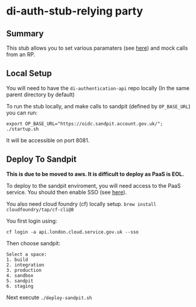 # di-auth-stub-relying party

## Summary
This stub allows you to set various paramaters (see [here]("https://docs.sign-in.service.gov.uk/integrate-with-integration-environment/")) and mock calls from an RP.

## Local Setup
You will need to have the `di-authentication-api` repo locally (In the same parent directory by default)

To run the stub locally, and make calls to sandpit (defined by `OP_BASE_URL`) you can run:
```shell
export OP_BASE_URL="https://oidc.sandpit.account.gov.uk/";
./startup.sh
```

It will be accessible on port 8081.

## Deploy To Sandpit
**This is due to be moved to aws. It is difficult to deploy as PaaS is EOL.**

To deploy to the sandpit enviroment, you will need access to the PaaS service. You should then enable SSO (see [here](https://docs.cloud.service.gov.uk/get_started.html#enable-single-sign-on)).

You also need cloud foundry (cf) locally setup.
`brew install cloudfoundry/tap/cf-cli@8`

You first login using:
```
cf login -a api.london.cloud.service.gov.uk --sso
```

Then choose sandpit:
```
Select a space:
1. build
2. integration
3. production
4. sandbox
5. sandpit
6. staging
```

Next execute `./deploy-sandpit.sh`